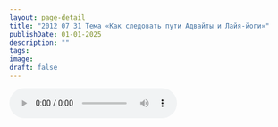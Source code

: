 ```yaml
---
layout: page-detail
title: "2012 07 31 Тема «Как следовать пути Адвайты и Лайя-йоги»"
publishDate: 01-01-2025
description: ""
tags:
image:
draft: false
---
```


<audio title=" - 2012 07 31 Тема «Как следовать пути Адвайты и Лайя-йоги».mp3" src="https://filer-api.advayta.org/v1.0/public/files/72757" controls=""></audio>

  
